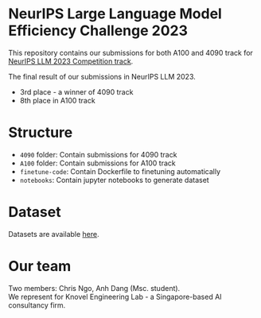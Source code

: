 # NeurIPS Large Language Model Efficiency Challenge 2023
This repository contains our submissions for both A100 and 4090 track for [NeurIPS LLM 2023 Competition track](https://llm-efficiency-challenge.github.io/).

The final result of our submissions in NeurIPS LLM 2023.
- 3rd place - a winner of 4090 track
- 8th place in A100 track

# Structure
- `4090` folder: Contain submissions for 4090 track
- `A100` folder: Contain submissions for A100 track
- `finetune-code`: Contain Dockerfile to finetuning automatically
- `notebooks`: Contain jupyter notebooks to generate dataset

# Dataset
Datasets are available [here](https://huggingface.co/quyanh).

# Our team
Two members: Chris Ngo, Anh Dang (Msc. student).   
We represent for Knovel Engineering Lab - a Singapore-based AI consultancy firm.
